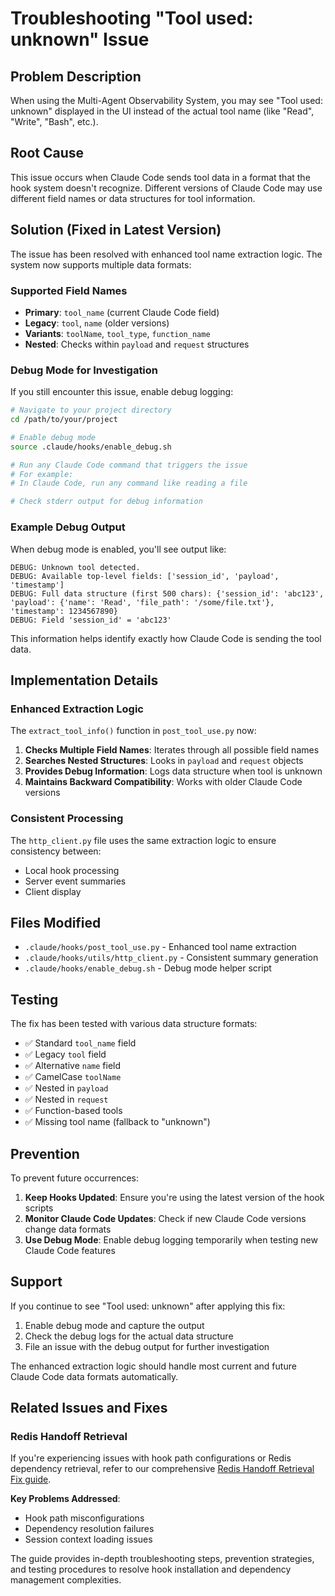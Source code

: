 # Troubleshooting "Tool used: unknown" Issue

## Problem Description

When using the Multi-Agent Observability System, you may see "Tool used: unknown" displayed in the UI instead of the actual tool name (like "Read", "Write", "Bash", etc.).

## Root Cause

This issue occurs when Claude Code sends tool data in a format that the hook system doesn't recognize. Different versions of Claude Code may use different field names or data structures for tool information.

## Solution (Fixed in Latest Version)

The issue has been resolved with enhanced tool name extraction logic. The system now supports multiple data formats:

### Supported Field Names

- **Primary**: `tool_name` (current Claude Code field)
- **Legacy**: `tool`, `name` (older versions)
- **Variants**: `toolName`, `tool_type`, `function_name`
- **Nested**: Checks within `payload` and `request` structures

### Debug Mode for Investigation

If you still encounter this issue, enable debug logging:

```bash
# Navigate to your project directory
cd /path/to/your/project

# Enable debug mode
source .claude/hooks/enable_debug.sh

# Run any Claude Code command that triggers the issue
# For example:
# In Claude Code, run any command like reading a file

# Check stderr output for debug information
```

### Example Debug Output

When debug mode is enabled, you'll see output like:

```
DEBUG: Unknown tool detected.
DEBUG: Available top-level fields: ['session_id', 'payload', 'timestamp']
DEBUG: Full data structure (first 500 chars): {'session_id': 'abc123', 'payload': {'name': 'Read', 'file_path': '/some/file.txt'}, 'timestamp': 1234567890}
DEBUG: Field 'session_id' = 'abc123'
```

This information helps identify exactly how Claude Code is sending the tool data.

## Implementation Details

### Enhanced Extraction Logic

The `extract_tool_info()` function in `post_tool_use.py` now:

1. **Checks Multiple Field Names**: Iterates through all possible field names
2. **Searches Nested Structures**: Looks in `payload` and `request` objects
3. **Provides Debug Information**: Logs data structure when tool is unknown
4. **Maintains Backward Compatibility**: Works with older Claude Code versions

### Consistent Processing

The `http_client.py` file uses the same extraction logic to ensure consistency between:
- Local hook processing
- Server event summaries
- Client display

## Files Modified

- `.claude/hooks/post_tool_use.py` - Enhanced tool name extraction
- `.claude/hooks/utils/http_client.py` - Consistent summary generation
- `.claude/hooks/enable_debug.sh` - Debug mode helper script

## Testing

The fix has been tested with various data structure formats:

- ✅ Standard `tool_name` field
- ✅ Legacy `tool` field
- ✅ Alternative `name` field
- ✅ CamelCase `toolName`
- ✅ Nested in `payload`
- ✅ Nested in `request`
- ✅ Function-based tools
- ✅ Missing tool name (fallback to "unknown")

## Prevention

To prevent future occurrences:

1. **Keep Hooks Updated**: Ensure you're using the latest version of the hook scripts
2. **Monitor Claude Code Updates**: Check if new Claude Code versions change data formats
3. **Use Debug Mode**: Enable debug logging temporarily when testing new Claude Code features

## Support

If you continue to see "Tool used: unknown" after applying this fix:

1. Enable debug mode and capture the output
2. Check the debug logs for the actual data structure
3. File an issue with the debug output for further investigation

The enhanced extraction logic should handle most current and future Claude Code data formats automatically.

## Related Issues and Fixes

### Redis Handoff Retrieval

If you're experiencing issues with hook path configurations or Redis dependency retrieval, refer to our comprehensive [Redis Handoff Retrieval Fix guide](/docs/REDIS_HANDOFF_RETRIEVAL_FIX.md).

**Key Problems Addressed**:
- Hook path misconfigurations
- Dependency resolution failures
- Session context loading issues

The guide provides in-depth troubleshooting steps, prevention strategies, and testing procedures to resolve hook installation and dependency management complexities.